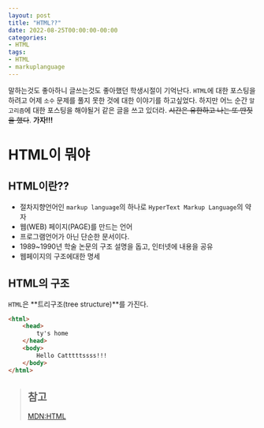 ```yaml
---
layout: post
title: "HTML??"
date: 2022-08-25T00:00:00-00:00
categories:
- HTML
tags:
- HTML
- markuplanguage
---
```

 말하는것도 좋아하니 글쓰는것도 좋아했던 학생시절이 기억난다. `HTML`에 대한 포스팅을 하려고 어제 `소수` 문제를 풀지 못한 것에 대한 이야기를 하고싶었다. 하지만 어느 순간 `알고리즘`에 대한 포스팅을 해야될거 같은 글을 쓰고 있더라. ~~시간은 유한하고 나는 또 딴짓을 했다~~. **가자!!!**
# HTML이 뭐야
## HTML이란??
- 절차지향언어인 `markup language`의 하나로 `HyperText Markup Language`의 약자
- 웹(WEB) 페이지(PAGE)를 만드는 언어
- 프로그램언어가 아닌 단순한 문서이다.
- 1989~1990년 학술 논문의 구조 설명을 돕고, 인터넷에 내용을 공유
- 웹페이지의 구조에대한 명세

## HTML의 구조
`HTML`은 **트리구조(tree structure)**를 가진다.

```html
<html>
    <head>
        ty's home
    </head>
    <body>
        Hello Catttttssss!!!
    </body>
</html>
```

> ## 참고
> [MDN:HTML](https://developer.mozilla.org/ko/docs/Web/HTML)